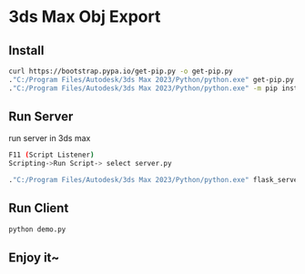 # 3ds Max Obj Export

## Install

```bash
curl https://bootstrap.pypa.io/get-pip.py -o get-pip.py
."C:/Program Files/Autodesk/3ds Max 2023/Python/python.exe" get-pip.py
."C:/Program Files/Autodesk/3ds Max 2023/Python/python.exe" -m pip install flask scipy
```

## Run Server

run server in 3ds max

```bash
F11 (Script Listener)
Scripting->Run Script-> select server.py
```

```bash
."C:/Program Files/Autodesk/3ds Max 2023/Python/python.exe" flask_server.py
```

## Run Client

```bash
python demo.py
```

## Enjoy it~

